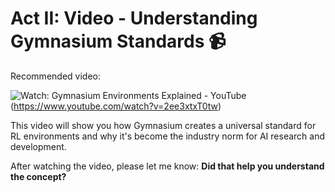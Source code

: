 # Act II: Video - Understanding Gymnasium Standards 📹

Recommended video:

![Watch: Gymnasium Environments Explained - YouTube](https://img.youtube.com/vi/2ee3xtxT0tw/0.jpg)(https://www.youtube.com/watch?v=2ee3xtxT0tw)

This video will show you how Gymnasium creates a universal standard for RL environments and why it's become the industry norm for AI research and development.

After watching the video, please let me know: **Did that help you understand the concept?**